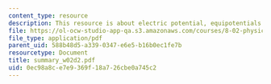 ```yaml
---
content_type: resource
description: This resource is about electric potential, equipotentials.
file: https://ol-ocw-studio-app-qa.s3.amazonaws.com/courses/8-02-physics-ii-electricity-and-magnetism-spring-2007/0ec98a8ce7e9369f18a726cbe0a745c2_summary_w02d2.pdf
file_type: application/pdf
parent_uid: 588b48d5-a339-0347-e6e5-b16b0ec1fe7b
resourcetype: Document
title: summary_w02d2.pdf
uid: 0ec98a8c-e7e9-369f-18a7-26cbe0a745c2
---
```

